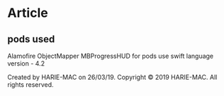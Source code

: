 # Article




pods used
----------
Alamofire
ObjectMapper
MBProgressHUD
for pods use swift language version - 4.2

Created by HARIE-MAC on 26/03/19.
Copyright © 2019 HARIE-MAC. All rights reserved.

